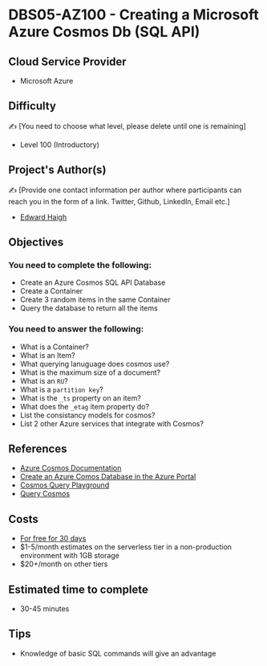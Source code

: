 # DBS05-AZ100 - Creating a Microsoft Azure Cosmos Db (SQL API)

## Cloud Service Provider
- Microsoft Azure

## Difficulty
✍️ [You need to choose what level, please delete until one is remaining]
- Level 100 (Introductory)

## Project's Author(s)
✍️ [Provide one contact information per author where participants can reach you in the form of a link. Twitter, Github, LinkedIn, Email etc.]

- [Edward Haigh](https://twitter.com/EddyHaigh)

## Objectives

### You need to complete the following:

- Create an Azure Cosmos SQL API Database
- Create a Container
- Create 3 random items in the same Container
- Query the database to return all the items

### You need to answer the following:

- What is a Container?
- What is an Item?
- What querying lanuguage does cosmos use?
- What is the maximum size of a document?
- What is an `RU`?
- What is a `partition key`?
- What is the `_ts` property on an item?
- What does the `_etag` item property do?
- List the consistancy models for cosmos?
- List 2 other Azure services that integrate with Cosmos?

## References

- [Azure Cosmos Documentation](https://docs.microsoft.com/en-gb/azure/cosmos-db/introduction)
- [Create an Azure Comos Database in the Azure Portal](https://docs.microsoft.com/en-gb/azure/cosmos-db/create-cosmosdb-resources-portal)
- [Cosmos Query Playground](https://www.documentdb.com/sql/demo)
- [Query Cosmos](https://cosmos.azure.com)

## Costs
- [For free for 30 days](https://azure.microsoft.com/en-gb/try/cosmosdb/) 
- $1-5/month estimates on the serverless tier in a non-production environment with 1GB storage
- $20+/month on other tiers 

## Estimated time to complete
- 30-45 minutes

## Tips
* Knowledge of basic SQL commands will give an advantage